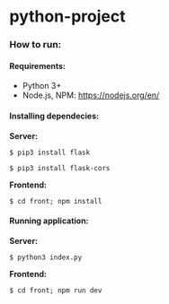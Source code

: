 # python-project

### How to run:
#### Requirements:
 - Python 3+
 - Node.js, NPM: https://nodejs.org/en/
 
#### Installing dependecies:

**Server:**

```$ pip3 install flask```

```$ pip3 install flask-cors```

**Frontend:**

```$ cd front; npm install```

#### Running application:

**Server:**

```$ python3 index.py```

**Frontend:**

```$ cd front; npm run dev```
